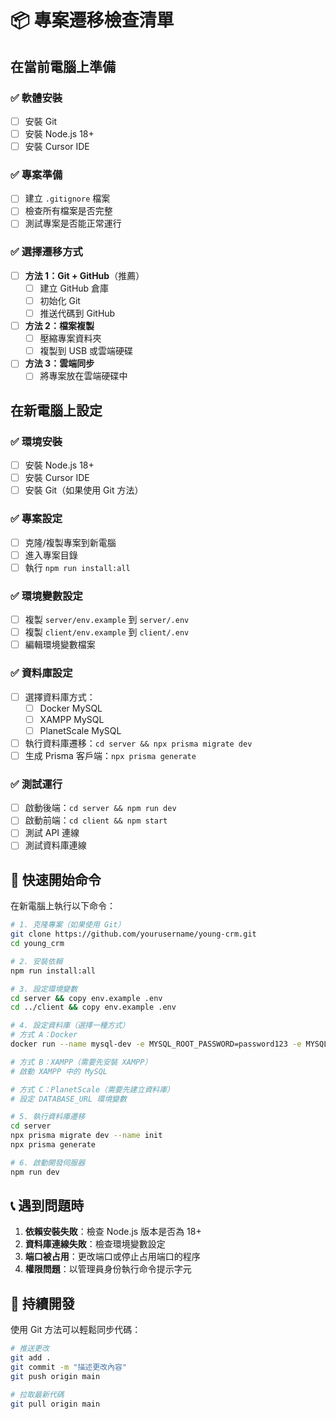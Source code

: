 # 📦 專案遷移檢查清單

## 在當前電腦上準備

### ✅ 軟體安裝
- [ ] 安裝 Git
- [ ] 安裝 Node.js 18+
- [ ] 安裝 Cursor IDE

### ✅ 專案準備
- [ ] 建立 `.gitignore` 檔案
- [ ] 檢查所有檔案是否完整
- [ ] 測試專案是否能正常運行

### ✅ 選擇遷移方式
- [ ] **方法 1：Git + GitHub**（推薦）
  - [ ] 建立 GitHub 倉庫
  - [ ] 初始化 Git
  - [ ] 推送代碼到 GitHub
- [ ] **方法 2：檔案複製**
  - [ ] 壓縮專案資料夾
  - [ ] 複製到 USB 或雲端硬碟
- [ ] **方法 3：雲端同步**
  - [ ] 將專案放在雲端硬碟中

## 在新電腦上設定

### ✅ 環境安裝
- [ ] 安裝 Node.js 18+
- [ ] 安裝 Cursor IDE
- [ ] 安裝 Git（如果使用 Git 方法）

### ✅ 專案設定
- [ ] 克隆/複製專案到新電腦
- [ ] 進入專案目錄
- [ ] 執行 `npm run install:all`

### ✅ 環境變數設定
- [ ] 複製 `server/env.example` 到 `server/.env`
- [ ] 複製 `client/env.example` 到 `client/.env`
- [ ] 編輯環境變數檔案

### ✅ 資料庫設定
- [ ] 選擇資料庫方式：
  - [ ] Docker MySQL
  - [ ] XAMPP MySQL
  - [ ] PlanetScale MySQL
- [ ] 執行資料庫遷移：`cd server && npx prisma migrate dev`
- [ ] 生成 Prisma 客戶端：`npx prisma generate`

### ✅ 測試運行
- [ ] 啟動後端：`cd server && npm run dev`
- [ ] 啟動前端：`cd client && npm start`
- [ ] 測試 API 連線
- [ ] 測試資料庫連線

## 🚀 快速開始命令

在新電腦上執行以下命令：

```bash
# 1. 克隆專案（如果使用 Git）
git clone https://github.com/yourusername/young-crm.git
cd young_crm

# 2. 安裝依賴
npm run install:all

# 3. 設定環境變數
cd server && copy env.example .env
cd ../client && copy env.example .env

# 4. 設定資料庫（選擇一種方式）
# 方式 A：Docker
docker run --name mysql-dev -e MYSQL_ROOT_PASSWORD=password123 -e MYSQL_DATABASE=young_massage_crm -p 3306:3306 -d mysql:8.0

# 方式 B：XAMPP（需要先安裝 XAMPP）
# 啟動 XAMPP 中的 MySQL

# 方式 C：PlanetScale（需要先建立資料庫）
# 設定 DATABASE_URL 環境變數

# 5. 執行資料庫遷移
cd server
npx prisma migrate dev --name init
npx prisma generate

# 6. 啟動開發伺服器
npm run dev
```

## 📞 遇到問題時

1. **依賴安裝失敗**：檢查 Node.js 版本是否為 18+
2. **資料庫連線失敗**：檢查環境變數設定
3. **端口被占用**：更改端口或停止占用端口的程序
4. **權限問題**：以管理員身份執行命令提示字元

## 🔄 持續開發

使用 Git 方法可以輕鬆同步代碼：
```bash
# 推送更改
git add .
git commit -m "描述更改內容"
git push origin main

# 拉取最新代碼
git pull origin main
```

